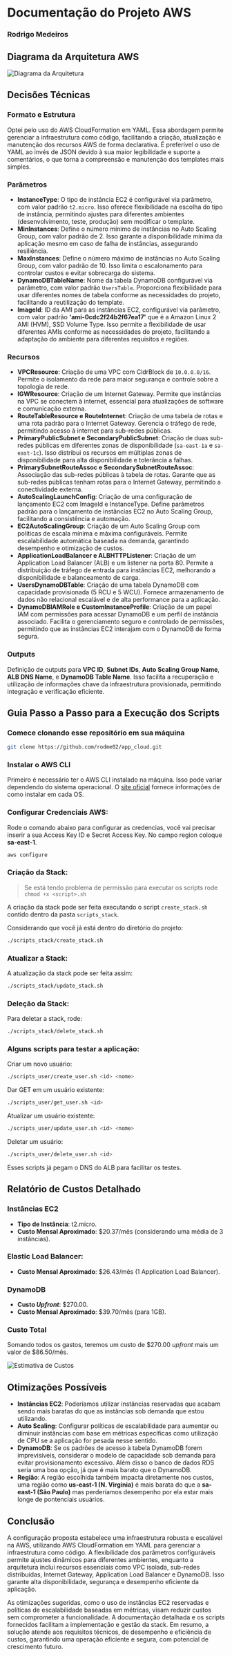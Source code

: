 # Documentação do Projeto AWS

### Rodrigo Medeiros

## Diagrama da Arquitetura AWS

![Diagrama da Arquitetura](img/diagrama.png)

## Decisões Técnicas

### Formato e Estrutura

Optei pelo uso do AWS CloudFormation em YAML. Essa abordagem permite gerenciar a infraestrutura como código, facilitando a criação, atualização e manutenção dos recursos AWS de forma declarativa. É preferível o uso de YAML ao invés de JSON devido à sua maior legibilidade e suporte a comentários, o que torna a compreensão e manutenção dos templates mais simples.

### Parâmetros

- **InstanceType**: O tipo de instância EC2 é configurável via parâmetro, com valor padrão `t2.micro`. Isso oferece flexibilidade na escolha do tipo de instância, permitindo ajustes para diferentes ambientes (desenvolvimento, teste, produção) sem modificar o template.
- **MinInstances**: Define o número mínimo de instâncias no Auto Scaling Group, com valor padrão de 2. Isso garante a disponibilidade mínima da aplicação mesmo em caso de falha de instâncias, assegurando resiliência.
- **MaxInstances**: Define o número máximo de instâncias no Auto Scaling Group, com valor padrão de 10. Isso limita o escalonamento para controlar custos e evitar sobrecarga do sistema.
- **DynamoDBTableName**: Nome da tabela DynamoDB configurável via parâmetro, com valor padrão `UsersTable`. Proporciona flexibilidade para usar diferentes nomes de tabela conforme as necessidades do projeto, facilitando a reutilização do template.
- **ImageId**: ID da AMI para as instâncias EC2, configurável via parâmetro, com valor padrão **'ami-0cdc2f24b2f67ea17'** que é a Amazon Linux 2 AMI (HVM), SSD Volume Type. Isso permite a flexibilidade de usar diferentes AMIs conforme as necessidades do projeto, facilitando a adaptação do ambiente para diferentes requisitos e regiões.

### Recursos

- **VPCResource**: Criação de uma VPC com CidrBlock de `10.0.0.0/16`. Permite o isolamento da rede para maior segurança e controle sobre a topologia de rede.
- **IGWResource**: Criação de um Internet Gateway. Permite que instâncias na VPC se conectem à internet, essencial para atualizações de software e comunicação externa.
- **RouteTableResource e RouteInternet**: Criação de uma tabela de rotas e uma rota padrão para o Internet Gateway. Gerencia o tráfego de rede, permitindo acesso à internet para sub-redes públicas.
- **PrimaryPublicSubnet e SecondaryPublicSubnet**: Criação de duas sub-redes públicas em diferentes zonas de disponibilidade (`sa-east-1a` e `sa-east-1c`). Isso distribui os recursos em múltiplas zonas de disponibilidade para alta disponibilidade e tolerância a falhas.
- **PrimarySubnetRouteAssoc e SecondarySubnetRouteAssoc**: Associação das sub-redes públicas à tabela de rotas. Garante que as sub-redes públicas tenham rotas para o Internet Gateway, permitindo a conectividade externa.
- **AutoScalingLaunchConfig**: Criação de uma configuração de lançamento EC2 com ImageId e InstanceType. Define parâmetros padrão para o lançamento de instâncias EC2 no Auto Scaling Group, facilitando a consistência e automação.
- **EC2AutoScalingGroup**: Criação de um Auto Scaling Group com políticas de escala mínima e máxima configuráveis. Permite escalabilidade automática baseada na demanda, garantindo desempenho e otimização de custos.
- **ApplicationLoadBalancer e ALBHTTPListener**: Criação de um Application Load Balancer (ALB) e um listener na porta 80. Permite a distribuição de tráfego de entrada para instâncias EC2, melhorando a disponibilidade e balanceamento de carga.
- **UsersDynamoDBTable**: Criação de uma tabela DynamoDB com capacidade provisionada (5 RCU e 5 WCU). Fornece armazenamento de dados não relacional escalável e de alta performance para a aplicação.
- **DynamoDBIAMRole e CustomInstanceProfile**: Criação de um papel IAM com permissões para acessar DynamoDB e um perfil de instância associado. Facilita o gerenciamento seguro e controlado de permissões, permitindo que as instâncias EC2 interajam com o DynamoDB de forma segura.

### Outputs

Definição de outputs para **VPC ID**, **Subnet IDs**, **Auto Scaling Group Name**, **ALB DNS Name**, e **DynamoDB Table Name**. Isso facilita a recuperação e utilização de informações chave da infraestrutura provisionada, permitindo integração e verificação eficiente.

## Guia Passo a Passo para a Execução dos Scripts

### Comece clonando esse repositório em sua máquina

```bash
git clone https://github.com/rodme02/app_cloud.git
```

### Instalar o AWS CLI

Primeiro é necessário ter o AWS CLI instalado na máquina. Isso pode variar dependendo do sistema operacional. O [site oficial](https://docs.aws.amazon.com/cli/latest/userguide/getting-started-install.html) fornece informações de como instalar em cada OS.

### Configurar Credenciais AWS:

Rode o comando abaixo para configurar as credencias, você vai precisar inserir a sua Access Key ID e Secret Access Key. No campo region coloque **sa-east-1**.

```bash
aws configure
```

### Criação da Stack:

> Se está tendo problema de permissão para executar os scripts rode `chmod +x <script>.sh`

A criação da stack pode ser feita executando o script `create_stack.sh` contido dentro da pasta `scripts_stack`.

Considerando que você já está dentro do diretório do projeto:

```bash
./scripts_stack/create_stack.sh
```

### Atualizar a Stack:

A atualização da stack pode ser feita assim:

```bash
./scripts_stack/update_stack.sh
```

### Deleção da Stack:

Para deletar a stack, rode:

```bash
./scripts_stack/delete_stack.sh
```

### Alguns scripts para testar a aplicação:

Criar um novo usuário:

```bash
./scripts_user/create_user.sh <id> <nome>
```

Dar GET em um usuário existente:

```bash
./scripts_user/get_user.sh <id>
```

Atualizar um usuário existente:

```bash
./scripts_user/update_user.sh <id> <nome>
```

Deletar um usuário:

```bash
./scripts_user/delete_user.sh <id>
```

Esses scripts já pegam o DNS do ALB para facilitar os testes.

## Relatório de Custos Detalhado

### Instâncias EC2
- **Tipo de Instância**: t2.micro.
- **Custo Mensal Aproximado**: $20.37/mês (considerando uma média de 3 instâncias).

### Elastic Load Balancer:
- **Custo Mensal Aproximado**: $26.43/mês (1 Application Load Balancer).

### DynamoDB
- **Custo _Upfront_**: $270.00.
- **Custo Mensal Aproximado**: $39.70/mês (para 1GB).

### Custo Total

  Somando todos os gastos, teremos um custo de $270.00 _upfront_ mais um valor de $86.50/mês.

![Estimativa de Custos](img/costs.png)

## Otimizações Possíveis
- **Instâncias EC2**: Poderíamos utilizar instâncias reservadas que acabam sendo mais baratas do que as instâncias sob demanda que estou utilizando.
- **Auto Scaling**: Configurar políticas de escalabilidade para aumentar ou diminuir instâncias com base em métricas específicas como utilização de CPU se a aplicação for pesada nesse sentido.
- **DynamoDB**: Se os padrões de acesso à tabela DynamoDB forem imprevisíveis, considerar o modelo de capacidade sob demanda para evitar provisionamento excessivo. Além disso o banco de dados RDS seria uma boa opção, já que é mais barato que o DynamoDB.
- **Região**: A região escolhida também impacta diretamente nos custos, uma região como **us-east-1 (N. Virginia)** é mais barata do que a **sa-east-1 (São Paulo)** mas perderíamos desempenho por ela estar mais longe de pontenciais usuários.

## Conclusão

A configuração proposta estabelece uma infraestrutura robusta e escalável na AWS, utilizando AWS CloudFormation em YAML para gerenciar a infraestrutura como código. A flexibilidade dos parâmetros configuráveis permite ajustes dinâmicos para diferentes ambientes, enquanto a arquitetura inclui recursos essenciais como VPC isolada, sub-redes distribuídas, Internet Gateway, Application Load Balancer e DynamoDB. Isso garante alta disponibilidade, segurança e desempenho eficiente da aplicação.

As otimizações sugeridas, como o uso de instâncias EC2 reservadas e políticas de escalabilidade baseadas em métricas, visam reduzir custos sem comprometer a funcionalidade. A documentação detalhada e os scripts fornecidos facilitam a implementação e gestão da stack. Em resumo, a solução atende aos requisitos técnicos, de desempenho e eficiência de custos, garantindo uma operação eficiente e segura, com potencial de crescimento futuro.​
